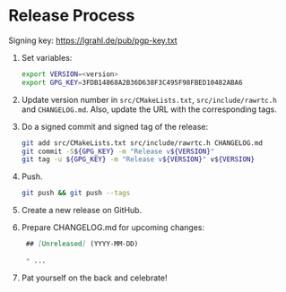 # Release Process

Signing key: https://lgrahl.de/pub/pgp-key.txt

1. Set variables:

   ```bash
   export VERSION=<version>
   export GPG_KEY=3FDB14868A2B36D638F3C495F98FBED10482ABA6
   ```

2. Update version number in `src/CMakeLists.txt`, `src/include/rawrtc.h` and
   `CHANGELOG.md`. Also, update the URL with the corresponding tags.

3. Do a signed commit and signed tag of the release:

   ```bash
   git add src/CMakeLists.txt src/include/rawrtc.h CHANGELOG.md
   git commit -S${GPG_KEY} -m "Release v${VERSION}"
   git tag -u ${GPG_KEY} -m "Release v${VERSION}" v${VERSION}
   ```

4. Push.

   ```bash
   git push && git push --tags
   ```

5. Create a new release on GitHub.

6. Prepare CHANGELOG.md for upcoming changes:

   ```md
    ## [Unreleased] (YYYY-MM-DD)
    
    * ...
   ```

7. Pat yourself on the back and celebrate!
